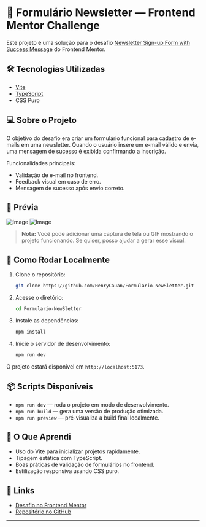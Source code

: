 
# 📩 Formulário Newsletter — Frontend Mentor Challenge

Este projeto é uma solução para o desafio [Newsletter Sign-up Form with Success Message](https://www.frontendmentor.io/challenges/newsletter-signup-form-with-success-message-3FC1AZbNrv) do Frontend Mentor.

## 🛠 Tecnologias Utilizadas

* [Vite](https://vitejs.dev/)
* [TypeScript](https://www.typescriptlang.org/)
* CSS Puro

## 💻 Sobre o Projeto

O objetivo do desafio era criar um formulário funcional para cadastro de e-mails em uma newsletter. Quando o usuário insere um e-mail válido e envia, uma mensagem de sucesso é exibida confirmando a inscrição.

Funcionalidades principais:

* Validação de e-mail no frontend.
* Feedback visual em caso de erro.
* Mensagem de sucesso após envio correto.

## 📸 Prévia

![Image](https://github.com/user-attachments/assets/b524000c-7ae1-4413-a5f9-199295364645)
![Image](https://github.com/user-attachments/assets/f56e534a-0d3e-4088-95d1-d2807227209d)

> **Nota:** Você pode adicionar uma captura de tela ou GIF mostrando o projeto funcionando. Se quiser, posso ajudar a gerar esse visual.

## 🚀 Como Rodar Localmente

1. Clone o repositório:

   ```bash
   git clone https://github.com/HenryCauan/Formulario-NewSletter.git
   ```

2. Acesse o diretório:

   ```bash
   cd Formulario-NewSletter
   ```

3. Instale as dependências:

   ```bash
   npm install
   ```

4. Inicie o servidor de desenvolvimento:

   ```bash
   npm run dev
   ```

O projeto estará disponível em `http://localhost:5173`.

## 📦 Scripts Disponíveis

* `npm run dev` — roda o projeto em modo de desenvolvimento.
* `npm run build` — gera uma versão de produção otimizada.
* `npm run preview` — pré-visualiza a build final localmente.

## 🌟 O Que Aprendi

* Uso do Vite para inicializar projetos rapidamente.
* Tipagem estática com TypeScript.
* Boas práticas de validação de formulários no frontend.
* Estilização responsiva usando CSS puro.

## 🔗 Links

* [Desafio no Frontend Mentor](https://www.frontendmentor.io/challenges/newsletter-signup-form-with-success-message-3FC1AZbNrv)
* [Repositório no GitHub](https://github.com/HenryCauan/Formulario-NewSletter)

---
